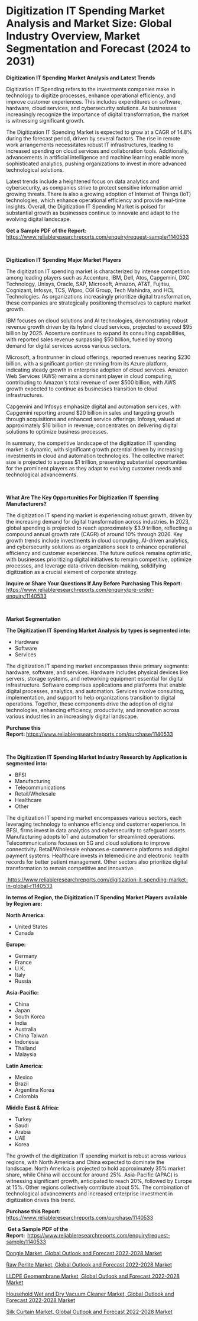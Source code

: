 <p><h1>Digitization IT Spending Market Analysis and Market Size: Global Industry Overview, Market Segmentation and Forecast (2024 to 2031)</h1></p><p><strong>Digitization IT Spending Market Analysis and Latest Trends</strong></p>
<p><p>Digitization IT Spending refers to the investments companies make in technology to digitize processes, enhance operational efficiency, and improve customer experiences. This includes expenditures on software, hardware, cloud services, and cybersecurity solutions. As businesses increasingly recognize the importance of digital transformation, the market is witnessing significant growth.</p><p>The Digitization IT Spending Market is expected to grow at a CAGR of 14.8% during the forecast period, driven by several factors. The rise in remote work arrangements necessitates robust IT infrastructures, leading to increased spending on cloud services and collaboration tools. Additionally, advancements in artificial intelligence and machine learning enable more sophisticated analytics, pushing organizations to invest in more advanced technological solutions.</p><p>Latest trends include a heightened focus on data analytics and cybersecurity, as companies strive to protect sensitive information amid growing threats. There is also a growing adoption of Internet of Things (IoT) technologies, which enhance operational efficiency and provide real-time insights. Overall, the Digitization IT Spending Market is poised for substantial growth as businesses continue to innovate and adapt to the evolving digital landscape.</p></p>
<p><strong>Get a Sample PDF of the Report:&nbsp;</strong> <a href="https://www.reliableresearchreports.com/enquiry/request-sample/1140533?utm_campaign=1635&utm_medium=2&utm_source=Github&utm_content=ia&utm_term=14102024&utm_id=digitization-it-spending">https://www.reliableresearchreports.com/enquiry/request-sample/1140533</a></p>
<p>&nbsp;</p>
<p><strong>Digitization IT Spending Major Market Players</strong></p>
<p><p>The digitization IT spending market is characterized by intense competition among leading players such as Accenture, IBM, Dell, Atos, Capgemini, DXC Technology, Unisys, Oracle, SAP, Microsoft, Amazon, AT&T, Fujitsu, Cognizant, Infosys, TCS, Wipro, CGI Group, Tech Mahindra, and HCL Technologies. As organizations increasingly prioritize digital transformation, these companies are strategically positioning themselves to capture market growth.</p><p>IBM focuses on cloud solutions and AI technologies, demonstrating robust revenue growth driven by its hybrid cloud services, projected to exceed $95 billion by 2025. Accenture continues to expand its consulting capabilities, with reported sales revenue surpassing $50 billion, fueled by strong demand for digital services across various sectors.</p><p>Microsoft, a frontrunner in cloud offerings, reported revenues nearing $230 billion, with a significant portion stemming from its Azure platform, indicating steady growth in enterprise adoption of cloud services. Amazon Web Services (AWS) remains a dominant player in cloud computing, contributing to Amazon's total revenue of over $500 billion, with AWS growth expected to continue as businesses transition to cloud infrastructures.</p><p>Capgemini and Infosys emphasize digital and automation services, with Capgemini reporting around $20 billion in sales and targeting growth through acquisitions and enhanced service offerings. Infosys, valued at approximately $16 billion in revenue, concentrates on delivering digital solutions to optimize business processes.</p><p>In summary, the competitive landscape of the digitization IT spending market is dynamic, with significant growth potential driven by increasing investments in cloud and automation technologies. The collective market size is projected to surpass $1 trillion, presenting substantial opportunities for the prominent players as they adapt to evolving customer needs and technological advancements.</p></p>
<p>&nbsp;</p>
<p><strong>What Are The Key Opportunities For Digitization IT Spending Manufacturers?</strong></p>
<p><p>The digitization IT spending market is experiencing robust growth, driven by the increasing demand for digital transformation across industries. In 2023, global spending is projected to reach approximately $3.9 trillion, reflecting a compound annual growth rate (CAGR) of around 10% through 2026. Key growth trends include investments in cloud computing, AI-driven analytics, and cybersecurity solutions as organizations seek to enhance operational efficiency and customer experiences. The future outlook remains optimistic, with businesses prioritizing digital initiatives to remain competitive, optimize processes, and leverage data-driven decision-making, solidifying digitization as a crucial element of corporate strategy.</p></p>
<p><strong>Inquire or Share Your Questions If Any Before Purchasing This Report:</strong> <a href="https://www.reliableresearchreports.com/enquiry/pre-order-enquiry/1140533?utm_campaign=1635&utm_medium=2&utm_source=Github&utm_content=ia&utm_term=14102024&utm_id=digitization-it-spending">https://www.reliableresearchreports.com/enquiry/pre-order-enquiry/1140533</a></p>
<p>&nbsp;</p>
<p><strong>Market Segmentation</strong></p>
<p><strong>The Digitization IT Spending Market Analysis by types is segmented into:</strong></p>
<p><ul><li>Hardware</li><li>Software</li><li>Services</li></ul></p>
<p><p>The digitization IT spending market encompasses three primary segments: hardware, software, and services. Hardware includes physical devices like servers, storage systems, and networking equipment essential for digital infrastructure. Software comprises applications and platforms that enable digital processes, analytics, and automation. Services involve consulting, implementation, and support to help organizations transition to digital operations. Together, these components drive the adoption of digital technologies, enhancing efficiency, productivity, and innovation across various industries in an increasingly digital landscape.</p></p>
<p><strong>Purchase this Report:&nbsp;</strong><a href="https://www.reliableresearchreports.com/purchase/1140533?utm_campaign=1635&utm_medium=2&utm_source=Github&utm_content=ia&utm_term=14102024&utm_id=digitization-it-spending">https://www.reliableresearchreports.com/purchase/1140533</a></p>
<p>&nbsp;</p>
<p><strong>The Digitization IT Spending Market Industry Research by Application is segmented into:</strong></p>
<p><ul><li>BFSI</li><li>Manufacturing</li><li>Telecommunications</li><li>Retail/Wholesale</li><li>Healthcare</li><li>Other</li></ul></p>
<p><p>The digitization IT spending market encompasses various sectors, each leveraging technology to enhance efficiency and customer experience. In BFSI, firms invest in data analytics and cybersecurity to safeguard assets. Manufacturing adopts IoT and automation for streamlined operations. Telecommunications focuses on 5G and cloud solutions to improve connectivity. Retail/Wholesale enhances e-commerce platforms and digital payment systems. Healthcare invests in telemedicine and electronic health records for better patient management. Other sectors also prioritize digital transformation to remain competitive and innovative.</p></p>
<p><a href="https://www.reliableresearchreports.com/digitization-it-spending-market-in-global-r1140533?utm_campaign=1635&utm_medium=2&utm_source=Github&utm_content=ia&utm_term=14102024&utm_id=digitization-it-spending">&nbsp;https://www.reliableresearchreports.com/digitization-it-spending-market-in-global-r1140533</a></p>
<p><strong>In terms of Region, the Digitization IT Spending Market Players available by Region are:</strong></p>
<p>
    <p> <strong> North America: </strong>
        <ul>
            <li>United States</li>
            <li>Canada</li>
        </ul>
        </p> 
    <p> <strong> Europe: </strong>
        <ul>
            <li>Germany</li>
            <li>France</li>
            <li>U.K.</li>
            <li>Italy</li>
            <li>Russia</li>
        </ul>
        </p> 
    <p> <strong> Asia-Pacific: </strong>
        <ul>
            <li>China</li>
            <li>Japan</li>
            <li>South Korea</li>
            <li>India</li>
            <li>Australia</li>
            <li>China Taiwan</li>
            <li>Indonesia</li>
            <li>Thailand</li>
            <li>Malaysia</li>
        </ul>
        </p> 
    <p> <strong> Latin America: </strong>
        <ul>
            <li>Mexico</li>
            <li>Brazil</li>
            <li>Argentina Korea</li>
            <li>Colombia</li>
        </ul>
        </p> 
    <p> <strong> Middle East & Africa: </strong>
        <ul>
            <li>Turkey</li>
            <li>Saudi</li>
            <li>Arabia</li>
            <li>UAE</li>
            <li>Korea</li>
        </ul>
    </p>
    </p>
<p><p>The growth of the digitization IT spending market is robust across various regions, with North America and China expected to dominate the landscape. North America is projected to hold approximately 35% market share, while China will account for around 25%. Asia-Pacific (APAC) is witnessing significant growth, anticipated to reach 20%, followed by Europe at 15%. Other regions collectively contribute about 5%. The combination of technological advancements and increased enterprise investment in digitization drives this trend.</p></p>
<p><strong>Purchase this Report: </strong><a href="https://www.reliableresearchreports.com/purchase/1140533?utm_campaign=1635&utm_medium=2&utm_source=Github&utm_content=ia&utm_term=14102024&utm_id=digitization-it-spending">https://www.reliableresearchreports.com/purchase/1140533</a></p>
<p>&nbsp;<strong>Get a Sample PDF of the Report:&nbsp;&nbsp;</strong><a href="https://www.reliableresearchreports.com/enquiry/request-sample/1140533?utm_campaign=1635&utm_medium=2&utm_source=Github&utm_content=ia&utm_term=14102024&utm_id=digitization-it-spending">https://www.reliableresearchreports.com/enquiry/request-sample/1140533</a></p>
<p><strong></strong></p>
<p><p><a href="https://www.linkedin.com/pulse/global-dongle-market-outlook-forecast-2022-2028-focus-dqstf?utm_campaign=1635&utm_medium=2&utm_source=Github&utm_content=ia&utm_term=14102024&utm_id=digitization-it-spending">Dongle Market, Global Outlook and Forecast 2022-2028 Market</a></p><p><a href="https://www.linkedin.com/pulse/raw-perlite-market-global-outlook-forecast-2022-2028--9wqwf?utm_campaign=1635&utm_medium=2&utm_source=Github&utm_content=ia&utm_term=14102024&utm_id=digitization-it-spending">Raw Perlite Market, Global Outlook and Forecast 2022-2028 Market</a></p><p><a href="https://www.linkedin.com/pulse/lldpe-geomembrane-market-global-outlook-forecast-2022-2028-0smbe?trk=public_post_embed_feed-article-content&utm_campaign=1635&utm_medium=2&utm_source=Github&utm_content=ia&utm_term=14102024&utm_id=digitization-it-spending">LLDPE Geomembrane Market, Global Outlook and Forecast 2022-2028 Market</a></p><p><a href="https://www.linkedin.com/pulse/insights-household-wet-dry-vacuum-cleaner-market-global-outlook-0vdle?trk=public_post_embed_feed-article-content&utm_campaign=1635&utm_medium=2&utm_source=Github&utm_content=ia&utm_term=14102024&utm_id=digitization-it-spending">Household Wet and Dry Vacuum Cleaner Market, Global Outlook and Forecast 2022-2028 Market</a></p><p><a href="https://www.linkedin.com/pulse/silk-curtain-market-global-outlook-forecast-2022-2028-segmentation-388sf?utm_campaign=1635&utm_medium=2&utm_source=Github&utm_content=ia&utm_term=14102024&utm_id=digitization-it-spending">Silk Curtain Market, Global Outlook and Forecast 2022-2028 Market</a></p></p>